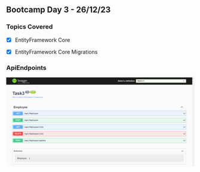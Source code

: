﻿## Bootcamp Day 3 - 26/12/23

### Topics Covered
- [x] EntityFramework Core
- [x] EntityFramework Core Migrations



### ApiEndpoints
![](https://github.com/MuhammedEnesBicen/DotnetDominationBootcampTasks/blob/main/Task3/gitImages/task3.png)
